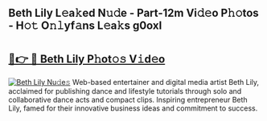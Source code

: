 ## Beth Lily L𝚎a𝚔ed N𝚞𝚍e - Part-12m Vi𝚍𝚎o P𝚑𝚘tos - H𝚘𝚝 O𝚗𝚕yf𝚊ns L𝚎a𝚔s g0oxI

# <h2><a href="http://kf7utt.oniu.top/?m=Beth+Lily">🔗👉 🔴 Beth Lily P𝚑ot𝚘𝚜 V𝚒d𝚎o</a></h2>

[![Beth Lily Nu𝚍e𝚜](https://i.imgur.com/0qMVB7G.gif)](http://kf7utt.oniu.top/?m=Beth+Lily)
Web-based entertainer and digital media artist Beth Lily, acclaimed for publishing dance and lifestyle tutorials through solo and collaborative dance acts and compact clips. Inspiring entrepreneur Beth Lily, famed for their innovative business ideas and commitment to success.  
